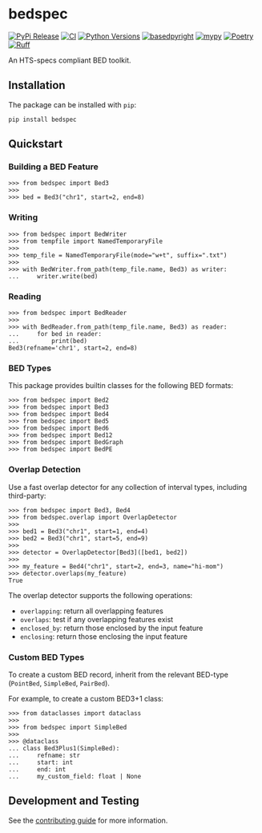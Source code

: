 # bedspec

[![PyPi Release](https://badge.fury.io/py/bedspec.svg)](https://badge.fury.io/py/bedspec)
[![CI](https://github.com/clintval/bedspec/actions/workflows/tests.yml/badge.svg?branch=main)](https://github.com/clintval/bedspec/actions/workflows/tests.yml?query=branch%3Amain)
[![Python Versions](https://img.shields.io/badge/python-3.10_|_3.11_|_3.12-blue)](https://github.com/clintval/typeline)
[![basedpyright](https://img.shields.io/badge/basedpyright-checked-42b983)](https://docs.basedpyright.com/latest/)
[![mypy](https://www.mypy-lang.org/static/mypy_badge.svg)](https://mypy-lang.org/)
[![Poetry](https://img.shields.io/endpoint?url=https://python-poetry.org/badge/v0.json)](https://python-poetry.org/)
[![Ruff](https://img.shields.io/endpoint?url=https://raw.githubusercontent.com/astral-sh/ruff/main/assets/badge/v2.json)](https://docs.astral.sh/ruff/)

An HTS-specs compliant BED toolkit.

## Installation

The package can be installed with `pip`:

```console
pip install bedspec
```

## Quickstart

### Building a BED Feature

```pycon
>>> from bedspec import Bed3
>>> 
>>> bed = Bed3("chr1", start=2, end=8)

```

### Writing

```pycon
>>> from bedspec import BedWriter
>>> from tempfile import NamedTemporaryFile
>>> 
>>> temp_file = NamedTemporaryFile(mode="w+t", suffix=".txt")
>>>
>>> with BedWriter.from_path(temp_file.name, Bed3) as writer:
...     writer.write(bed)

```

### Reading

```pycon
>>> from bedspec import BedReader
>>> 
>>> with BedReader.from_path(temp_file.name, Bed3) as reader:
...     for bed in reader:
...         print(bed)
Bed3(refname='chr1', start=2, end=8)

```

### BED Types

This package provides builtin classes for the following BED formats:

```pycon
>>> from bedspec import Bed2
>>> from bedspec import Bed3
>>> from bedspec import Bed4
>>> from bedspec import Bed5
>>> from bedspec import Bed6
>>> from bedspec import Bed12
>>> from bedspec import BedGraph
>>> from bedspec import BedPE

```

### Overlap Detection

Use a fast overlap detector for any collection of interval types, including third-party:

```pycon
>>> from bedspec import Bed3, Bed4
>>> from bedspec.overlap import OverlapDetector
>>>
>>> bed1 = Bed3("chr1", start=1, end=4)
>>> bed2 = Bed3("chr1", start=5, end=9)
>>> 
>>> detector = OverlapDetector[Bed3]([bed1, bed2])
>>> 
>>> my_feature = Bed4("chr1", start=2, end=3, name="hi-mom")
>>> detector.overlaps(my_feature)
True

```

The overlap detector supports the following operations:

- `overlapping`: return all overlapping features
- `overlaps`: test if any overlapping features exist
- `enclosed_by`: return those enclosed by the input feature
- `enclosing`: return those enclosing the input feature

### Custom BED Types

To create a custom BED record, inherit from the relevant BED-type (`PointBed`, `SimpleBed`, `PairBed`).

For example, to create a custom BED3+1 class:

```pycon
>>> from dataclasses import dataclass
>>> 
>>> from bedspec import SimpleBed
>>> 
>>> @dataclass
... class Bed3Plus1(SimpleBed):
...     refname: str
...     start: int
...     end: int
...     my_custom_field: float | None

```

## Development and Testing

See the [contributing guide](./CONTRIBUTING.md) for more information.
